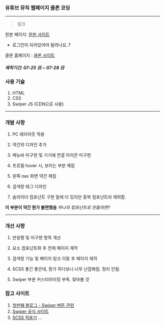 ### 유튜브 뮤직 웹페이지 클론 코딩

---

> 링크

원본 페이지: <a href="https://music.youtube.com/">원본 사이트</a>

- 로그인이 되어있어야 될려나요..?

클론 홈페이지 : <a href="https://adorable-pothos-e1ac7f.netlify.app/">클론 사이트</a>

##### 제작기간: 07-25 日 ~ 07-28 日

### 사용 기술

1. HTML
2. CSS
3. Swiper JS (CDN으로 사용)

---

### 개발 사항

1. PC 레이아웃 적용

2. 약간의 디자인 추가

3. 메뉴바 미구현 및 기기에 연결 아이콘 미구현

4. 프로필 hover 시, 보이는 부분 깨짐

5. 왼쪽 nav 화면 약간 깨짐

6. 검색창 태그 디자인

7. 슬라이더 컴포넌트 구현 밑에 더 있지만 중복 컴포넌트라 제외함.

**이 부분이 약간 뭔가 불편했음** _하나의 컴포넌트로 만들려면?_

---

### 개선 사항

1. 반응형 및 미구현 항목 개선

2. 요소 컴포넌트화 후 전체 페이지 제작

3. 검색창 기능 및 페이지 링크 이동 후 페이지 제작

4. SCSS 좋긴 좋은데, 뭔가 하다보니 너무 난잡해짐. 정리 안됨.

5. Swiper 부분 커스터마이징 부족. 찾아볼 것

### 참고 사이트

1. <a href="https://jineecode.tistory.com/77"> 첫번째 블로그 - Swiper 버튼 관련</a>
2. <a href="https://swiperjs.com/get-started"> Swiper 공식 사이트</a>
3. <a href="https://velog.io/@kysung95/SCSS-SCSS-%EC%A0%81%EC%9A%A9%EA%B8%B0"> SCSS 적용기</a>
   ...
